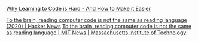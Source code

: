 
[Why Learning to Code is Hard - And How to Make it Easier](https://www.freecodecamp.org/news/why-learning-to-code-is-hard-and-how-to-make-it-easier)

[To the brain, reading computer code is not the same as reading language (2020) | Hacker News](https://news.ycombinator.com/item?id=40480913)
[To the brain, reading computer code is not the same as reading language | MIT News | Massachusetts Institute of Technology](https://news.mit.edu/2020/brain-reading-computer-code-1215)
